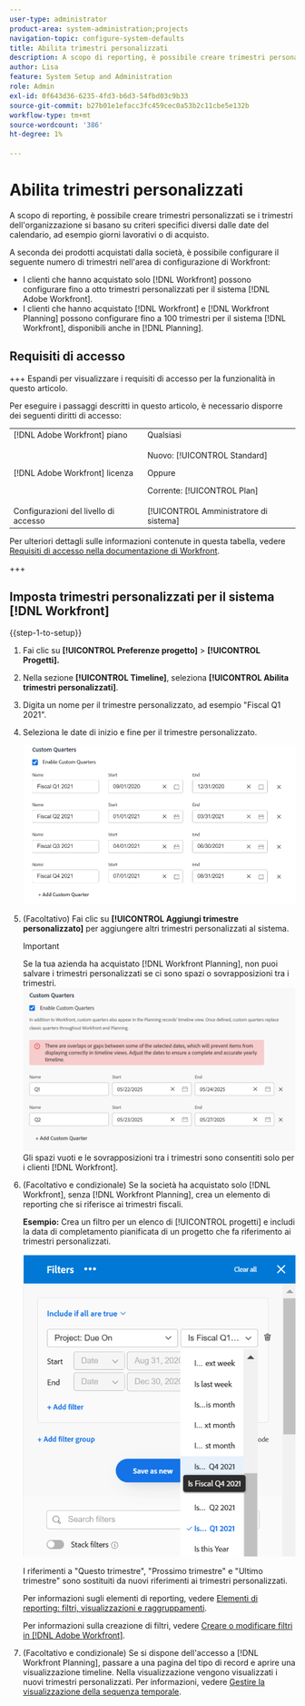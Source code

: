 ```yaml
---
user-type: administrator
product-area: system-administration;projects
navigation-topic: configure-system-defaults
title: Abilita trimestri personalizzati
description: A scopo di reporting, è possibile creare trimestri personalizzati se i trimestri dell'organizzazione si basano su criteri specifici diversi dalle date del calendario, ad esempio giorni lavorativi o di acquisto.
author: Lisa
feature: System Setup and Administration
role: Admin
exl-id: 0f643d36-6235-4fd3-b6d3-54fbd03c9b33
source-git-commit: b27b01e1efacc3fc459cec0a53b2c11cbe5e132b
workflow-type: tm+mt
source-wordcount: '386'
ht-degree: 1%

---
```


# Abilita trimestri personalizzati

<!--Audited: 11/2024-->

A scopo di reporting, è possibile creare trimestri personalizzati se i trimestri dell&#39;organizzazione si basano su criteri specifici diversi dalle date del calendario, ad esempio giorni lavorativi o di acquisto.

A seconda dei prodotti acquistati dalla società, è possibile configurare il seguente numero di trimestri nell&#39;area di configurazione di Workfront:

* I clienti che hanno acquistato solo [!DNL Workfront] possono configurare fino a otto trimestri personalizzati per il sistema [!DNL Adobe Workfront].
* I clienti che hanno acquistato [!DNL Workfront] e [!DNL Workfront Planning] possono configurare fino a 100 trimestri per il sistema [!DNL Workfront], disponibili anche in [!DNL Planning].

## Requisiti di accesso

+++ Espandi per visualizzare i requisiti di accesso per la funzionalità in questo articolo.

Per eseguire i passaggi descritti in questo articolo, è necessario disporre dei seguenti diritti di accesso:

<table style="table-layout:auto"> 
 <col> 
 <col> 
 <tbody> 
  <tr> 
   <td role="rowheader">[!DNL Adobe Workfront] piano</td> 
   <td>Qualsiasi</td> 
  </tr> 
  <tr> 
   <td role="rowheader">[!DNL Adobe Workfront] licenza</td> 
   <td><p>Nuovo: [!UICONTROL Standard]</p>
   Oppure
   <p>Corrente: [!UICONTROL Plan]</p>
   </td> 
  </tr> 
  <tr> 
   <td role="rowheader">Configurazioni del livello di accesso</td> 
   <td>[!UICONTROL Amministratore di sistema]</td>
  </tr> 
 </tbody> 
</table>

Per ulteriori dettagli sulle informazioni contenute in questa tabella, vedere [Requisiti di accesso nella documentazione di Workfront](/help/quicksilver/administration-and-setup/add-users/access-levels-and-object-permissions/access-level-requirements-in-documentation.md).

+++

## Imposta trimestri personalizzati per il sistema [!DNL Workfront]

{{step-1-to-setup}}

1. Fai clic su **[!UICONTROL Preferenze progetto]** > **[!UICONTROL Progetti].**

1. Nella sezione **[!UICONTROL Timeline]**, seleziona **[!UICONTROL Abilita trimestri personalizzati]**.

1. Digita un nome per il trimestre personalizzato, ad esempio &quot;Fiscal Q1 2021&quot;.
1. Seleziona le date di inizio e fine per il trimestre personalizzato.

   ![Trimestri personalizzati](assets/custom-quarters-nwe.png)

1. (Facoltativo) Fai clic su **[!UICONTROL Aggiungi trimestre personalizzato]** per aggiungere altri trimestri personalizzati al sistema.

   >[!IMPORTANT]
   >
   > Se la tua azienda ha acquistato [!DNL Workfront Planning], non puoi salvare i trimestri personalizzati se ci sono spazi o sovrapposizioni tra i trimestri.
   >![Trimestri personalizzati con avviso di sovrapposizione](assets/custom-quarters-with-overlap-warning.png)
   >Gli spazi vuoti e le sovrapposizioni tra i trimestri sono consentiti solo per i clienti [!DNL Workfront].

1. (Facoltativo e condizionale) Se la società ha acquistato solo [!DNL Workfront], senza [!DNL Workfront Planning], crea un elemento di reporting che si riferisce ai trimestri fiscali.


   **Esempio:** Crea un filtro per un elenco di [!UICONTROL progetti] e includi la data di completamento pianificata di un progetto che fa riferimento ai trimestri personalizzati.

   ![Filtro progetti con trimestri personalizzati](assets/example-of-project-filter-with-custom-quarters.png)

   I riferimenti a &quot;Questo trimestre&quot;, &quot;Prossimo trimestre&quot; e &quot;Ultimo trimestre&quot; sono sostituiti da nuovi riferimenti ai trimestri personalizzati.

   Per informazioni sugli elementi di reporting, vedere [Elementi di reporting: filtri, visualizzazioni e raggruppamenti](../../../reports-and-dashboards/reports/reporting-elements/reporting-elements-filters-views-groupings.md).

   Per informazioni sulla creazione di filtri, vedere [Creare o modificare filtri in [!DNL Adobe Workfront]](../../../reports-and-dashboards/reports/reporting-elements/create-filters.md).
1. (Facoltativo e condizionale) Se si dispone dell&#39;accesso a [!DNL Workfront Planning], passare a una pagina del tipo di record e aprire una visualizzazione timeline. Nella visualizzazione vengono visualizzati i nuovi trimestri personalizzati.
Per informazioni, vedere [Gestire la visualizzazione della sequenza temporale](/help/quicksilver/planning/views/manage-the-timeline-view.md).
